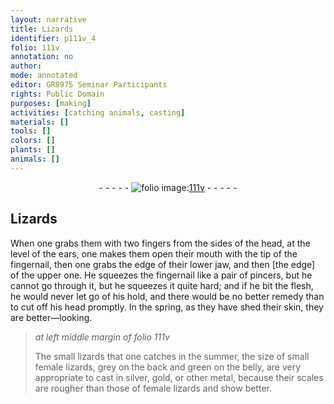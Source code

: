 ```yaml
---
layout: narrative
title: Lizards
identifier: p111v_4
folio: 111v
annotation: no
author:
mode: annotated
editor: GR8975 Seminar Participants
rights: Public Domain
purposes: [making]
activities: [catching animals, casting]
materials: []
tools: []
colors: []
plants: []
animals: []
---
```


 <div class="folio" align="center">- - - - - <a href="http://gallica.bnf.fr/ark:/12148/btv1b10500001g/f228.image" target="_blank"><img src="https://cu-mkp.github.io/GR8975-edition/assets/photo-icon.png" alt="folio image: " style="display:inline-block; margin-bottom:-3px;"/>111v</a> - - - - - </div>  <span class="activity"></span> <span class="activity"></span> 

## Lizards

 
When one grabs them with two fingers from the sides of the head, at the level of the ears, one makes them open their mouth with the tip of the fingernail, then one grabs the edge of their lower jaw, and then [the edge] of the upper one. He squeezes the fingernail like a pair of pincers, but he cannot go through it, but he squeezes it quite hard; and if he bit the flesh, he would never let go of his hold, and there would be no better remedy than to cut off his head promptly. In the spring, as they have shed their skin, they are better—looking.
 
> *at left middle margin of folio 111v*
> 
>  The small lizards that one catches in the summer, the size of small female lizards, grey on the back and green on the belly, are very appropriate to cast in silver, gold, or other metal, because their scales are rougher than those of female lizards and show better.
 